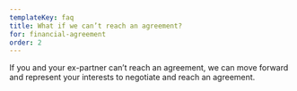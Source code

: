 ```yaml
---
templateKey: faq
title: What if we can’t reach an agreement?
for: financial-agreement
order: 2
---
```


If you and your ex-partner can’t reach an agreement, we can move forward and represent your interests to negotiate and reach an agreement.